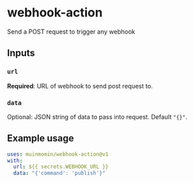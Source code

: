 # webhook-action

Send a POST request to trigger any webhook

## Inputs

### `url`

**Required**: URL of webhook to send post request to.

### `data`

Optional: JSON string of data to pass into request. Default `"{}"`.


## Example usage

```yaml
uses: muinmomin/webhook-action@v1
with:
  url: ${{ secrets.WEBHOOK_URL }}
  data: "{'command': 'publish'}"
```
